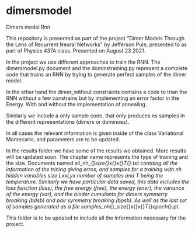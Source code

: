 # dimersmodel
Dimers model Rnn

This repository is presented as part of the project "Dimer Models Through the Lens of Recurrent Neural Networks" by Jefferson Pule, presented to as part of Physics 437A class. 
Presented on August 23 2021.

In the project we use different approaches to train the RNN. The dimersmodel.py document and the dominstraining.py represent a complete code that trains an RNN by trying to
generate perfect samples of the dimer model. 

In the other hand the dimer_without constraints contains a code to trian the RNN without a few constrains but by implementing an error factor in the Energy. 
With and without the implementation of annealing. 

Similarly we include a only sample code, that only produces ns samples in the different representations (dimers or dominoes).

In all cases the relevant information is given inside of the class Variational Montecarlo, and parameters are to be updated.

In the results folder we have some of the results we obtained. More results will be updated soon. The chapter name represents the type of training and the size. 
Documents named all_nh_{}_size{}x{}x{}_T_{}.txt containg all the information of the trining giving erros, and samples for a training with nh hidden variables size LxxLyx number of samples
and T being the temperature. 
Similarly we have particular data saved, this data includes the loss function (loss), the free energy (free), the energy (ener), the variance of the energy (var), and the binder cumulants for
dimers symmetry breaking (bdsb) and pair symmetry breaking (bpsb). As well as the last set of samples generated as a file samples_nh_{}_size{}x{}x{}_T_{}_epoch_{}.pt.

This folder is to be updated to include all the information necessary for the project. 

